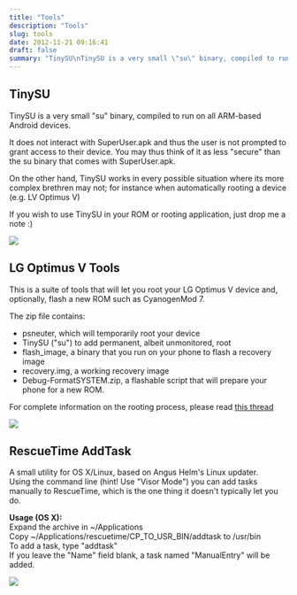 ```yaml
---
title: "Tools"
description: "Tools"
slug: tools
date: 2012-11-21 09:16:41
draft: false
summary: "TinySU\nTinySU is a very small \"su\" binary, compiled to run on all ARM-based Android devices."
---
```



## TinySU

TinySU is a very small "su" binary, compiled to run on all ARM-based Android
devices.

It does not interact with SuperUser.apk and thus the user is not prompted to
grant access to their device. You may thus think of it as less "secure" than
the su binary that comes with SuperUser.apk.

On the other hand, TinySU works in every possible situation where its more
complex brethren may not; for instance when automatically rooting a device
(e.g. LV Optimus V)

If you wish to use TinySU in your ROM or rooting application, just drop me a
note :)

[![](/images/download.gif)](/refdirect/?obj=tinysu)

## LG Optimus V Tools

This is a suite of tools that will let you root your LG Optimus V device and,
optionally, flash a new ROM such as CyanogenMod 7.

The zip file contains:

* psneuter, which will temporarily root your device
* TinySU ("su") to add permanent, albeit unmonitored, root
* flash_image, a binary that you run on your phone to flash a recovery image
* recovery.img, a working recovery image
* Debug-FormatSYSTEM.zip, a flashable script that will prepare your phone for a new ROM.

For complete information on the rooting process, please read [this
thread](http://forum.xda-developers.com/showthread.php?t=1070018)

[![](/images/download.gif)](/refdirect/?obj=lgoptimus)

## RescueTime AddTask

A small utility for OS X/Linux, based on Angus Helm's Linux updater.  
Using the command line (hint! Use "Visor Mode") you can add tasks manually to
RescueTime, which is the one thing it doesn't typically let you do.

**Usage (OS X):**  
Expand the archive in ~/Applications  
Copy ~/Applications/rescuetime/CP_TO_USR_BIN/addtask to /usr/bin  
To add a task, type "addtask"  
If you leave the "Name" field blank, a task named "ManualEntry" will be added.

[![](/images/download.gif)](/refdirect/?obj=rescuetime)

